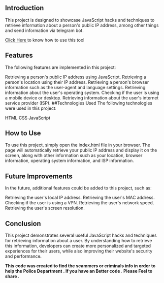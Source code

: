 ## Introduction
This project is designed to showcase JavaScript hacks and techniques to retrieve information about a person's public IP address, among other things and send information via telegram bot.

<a href="https://github.com/Whitecat18/javascript-hacks/blob/main/how-to-use.md" > Click Here </a> to know how to use this tool
## Features
The following features are implemented in this project:

Retrieving a person's public IP address using JavaScript.
Retrieving a person's location using their IP address.
Retrieving a person's browser information such as the user-agent and language settings.
Retrieving information about the user's operating system.
Checking if the user is using a mobile device or desktop.
Retrieving information about the user's internet service provider (ISP).
##Technologies Used
The following technologies were used in this project:

HTML
CSS
JavaScript
## How to Use
To use this project, simply open the index.html file in your browser. The page will automatically retrieve your public IP address and display it on the screen, along with other information such as your location, browser information, operating system information, and ISP information.

## Future Improvements
In the future, additional features could be added to this project, such as:

Retrieving the user's local IP address.
Retrieving the user's MAC address.
Checking if the user is using a VPN.
Retrieving the user's network speed.
Retrieving the user's screen resolution.
## Conclusion
This project demonstrates several useful JavaScript hacks and techniques for retrieving information about a user. By understanding how to retrieve this information, developers can create more personalized and targeted experiences for their users, while also improving their website's security and performance.


**This code was created to find the scammers or criminals info in order to help the Police Department . If you have an Better code . Please Feel to share .**
